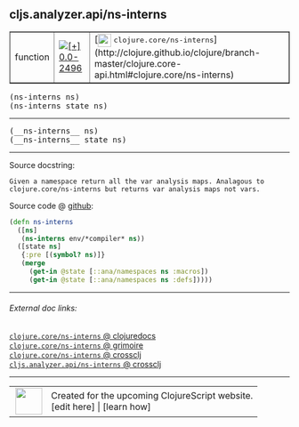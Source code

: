 ## cljs.analyzer.api/ns-interns



 <table border="1">
<tr>
<td>function</td>
<td><a href="https://github.com/cljsinfo/cljs-api-docs/tree/0.0-2496"><img valign="middle" alt="[+] 0.0-2496" title="Added in 0.0-2496" src="https://img.shields.io/badge/+-0.0--2496-lightgrey.svg"></a> </td>
<td>
[<img height="24px" valign="middle" src="http://i.imgur.com/1GjPKvB.png"> <samp>clojure.core/ns-interns</samp>](http://clojure.github.io/clojure/branch-master/clojure.core-api.html#clojure.core/ns-interns)
</td>
</tr>
</table>

<samp>(ns-interns ns)</samp><br>
<samp>(ns-interns state ns)</samp><br>

---

 <samp>
(__ns-interns__ ns)<br>
</samp>
 <samp>
(__ns-interns__ state ns)<br>
</samp>

---





Source docstring:

```
Given a namespace return all the var analysis maps. Analagous to
clojure.core/ns-interns but returns var analysis maps not vars.
```


Source code @ [github]():

```clj
(defn ns-interns
  ([ns]
   (ns-interns env/*compiler* ns))
  ([state ns]
   {:pre [(symbol? ns)]}
   (merge
     (get-in @state [::ana/namespaces ns :macros])
     (get-in @state [::ana/namespaces ns :defs]))))
```

<!--
Repo - tag - source tree - lines:

 <pre>

</pre>

-->

---



###### External doc links:

[`clojure.core/ns-interns` @ clojuredocs](http://clojuredocs.org/clojure.core/ns-interns)<br>
[`clojure.core/ns-interns` @ grimoire](http://conj.io/store/v1/org.clojure/clojure/1.7.0-beta3/clj/clojure.core/ns-interns/)<br>
[`clojure.core/ns-interns` @ crossclj](http://crossclj.info/fun/clojure.core/ns-interns.html)<br>
[`cljs.analyzer.api/ns-interns` @ crossclj](http://crossclj.info/fun/cljs.analyzer.api/ns-interns.html)<br>

---

 <table>
<tr><td>
<img valign="middle" align="right" width="48px" src="http://i.imgur.com/Hi20huC.png">
</td><td>
Created for the upcoming ClojureScript website.<br>
[edit here] | [learn how]
</td></tr></table>

[edit here]:https://github.com/cljsinfo/cljs-api-docs/blob/master/cljsdoc/cljs.analyzer.api/ns-interns.cljsdoc
[learn how]:https://github.com/cljsinfo/cljs-api-docs/wiki/cljsdoc-files

<!--

This information was too distracting to show to readers, but I'll leave it
commented here since it is helpful to:

- pretty-print the data used to generate this document
- and show how to retrieve that data



The API data for this symbol:

```clj
{:ns "cljs.analyzer.api",
 :name "ns-interns",
 :signature ["[ns]" "[state ns]"],
 :name-encode "ns-interns",
 :history [["+" "0.0-2496"]],
 :type "function",
 :clj-equiv {:full-name "clojure.core/ns-interns",
             :url "http://clojure.github.io/clojure/branch-master/clojure.core-api.html#clojure.core/ns-interns"},
 :full-name-encode "cljs.analyzer.api/ns-interns",
 :source {:code "(defn ns-interns\n  ([ns]\n   (ns-interns env/*compiler* ns))\n  ([state ns]\n   {:pre [(symbol? ns)]}\n   (merge\n     (get-in @state [::ana/namespaces ns :macros])\n     (get-in @state [::ana/namespaces ns :defs]))))",
          :title "Source code",
          :repo "clojurescript",
          :tag "r1.8.40",
          :filename "src/main/clojure/cljs/analyzer/api.clj",
          :lines [169 178],
          :url "https://github.com/clojure/clojurescript/blob/r1.8.40/src/main/clojure/cljs/analyzer/api.clj#L169-L178"},
 :usage ["(ns-interns ns)" "(ns-interns state ns)"],
 :full-name "cljs.analyzer.api/ns-interns",
 :docstring "Given a namespace return all the var analysis maps. Analagous to\nclojure.core/ns-interns but returns var analysis maps not vars.",
 :cljsdoc-url "https://github.com/cljsinfo/cljs-api-docs/blob/master/cljsdoc/cljs.analyzer.api/ns-interns.cljsdoc"}

```

Retrieve the API data for this symbol:

```clj
;; from Clojure REPL
(require '[clojure.edn :as edn])
(-> (slurp "https://raw.githubusercontent.com/cljsinfo/cljs-api-docs/catalog/cljs-api.edn")
    (edn/read-string)
    (get-in [:symbols "cljs.analyzer.api/ns-interns"]))
```

-->

